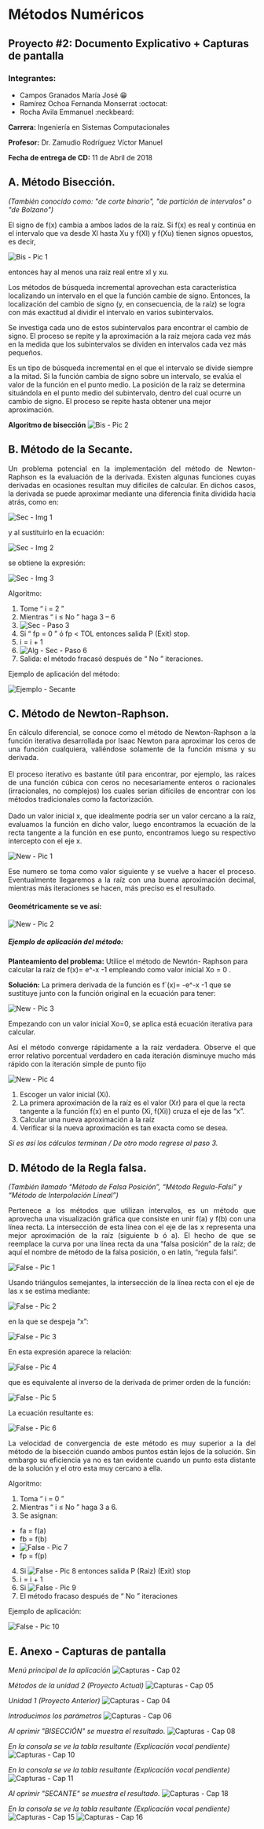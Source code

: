 # Métodos Numéricos 

## Proyecto #2: Documento Explicativo + Capturas de pantalla

### Integrantes:
* Campos Granados María José :grin:
* Ramírez Ochoa Fernanda Monserrat :octocat:
* Rocha Avila Emmanuel :neckbeard:

**Carrera:** Ingeniería en Sistemas Computacionales

**Profesor:** Dr. Zamudio Rodríguez Víctor Manuel

**Fecha de entrega de CD:** 11 de Abril de 2018

## A. Método Bisección.

*(También conocido como: "de corte binario", "de partición de 
intervalos" o "de Bolzano")*

El signo de f(x) cambia a ambos lados de la raíz. Si f(x) es real y continúa en el intervalo que va desde Xl hasta Xu y f(Xl) y f(Xu) tienen signos opuestos, es decir,

![Bis - Pic 1](DEPI23.jpg)

entonces hay al menos una raíz real entre xl y xu.

Los métodos de búsqueda incremental aprovechan esta  característica localizando un intervalo en el que la función cambie de signo. Entonces, la localización del cambio de signo (y, en consecuencia, de la raíz) se logra con más exactitud al dividir el intervalo en varios subintervalos.

Se investiga cada uno de estos subintervalos para encontrar el cambio de signo. El proceso se repite y la aproximación a la raíz mejora cada vez más en la medida que los subintervalos se dividen en intervalos cada vez más pequeños.

Es un tipo de búsqueda incremental en el que el intervalo se 
divide siempre a la mitad. Si la función cambia de signo sobre un intervalo, se evalúa el valor de la función en el punto medio. La posición de la raíz se determina situándola en el punto medio del subintervalo, dentro del cual ocurre un cambio de signo. El proceso se repite hasta obtener una mejor aproximación.

**Algoritmo de bisección**
![Bis - Pic 2](DEPI24.jpg)

## B. Método de la Secante.
<div style="text-align: justify"> 
    Un problema potencial en la implementación del método de Newton-Raphson es la evaluación de la derivada. Existen algunas funciones cuyas derivadas en ocasiones resultan muy difíciles de calcular. En dichos casos, la derivada se puede aproximar mediante una diferencia finita dividida hacia atrás, como en: 
</div>

![Sec - Img 1](DEPI01.jpg)

y al sustituirlo en la ecuación:

![Sec - Img 2](DEPI02.jpg)

se obtiene la expresión:

![Sec - Img 3](DEPI03.jpg)

Algoritmo:

1. Tome “ i = 2 ” 
2. Mientras “ i ≤ No ” haga 3 – 6
3. ![Sec - Paso 3](DEPI05.jpg)
4. Si “ fp = 0 ” ó fp < TOL entonces salida P (Exit) stop.
5. i = i + 1
6. ![Alg - Sec - Paso 6](DEPI06.jpg)
7. Salida: el método fracasó después de “ No ” iteraciones.

Ejemplo de aplicación del método:

![Ejemplo - Secante](DEPI09.jpg)

## C. Método de Newton-Raphson.

<div style="text-align: justify">
    En cálculo diferencial, se conoce como el método de Newton-Raphson a la función iterativa desarrollada por Isaac Newton para aproximar los ceros de una función cualquiera, valiéndose solamente de la función misma y su derivada.
</div>
<br>
<div style="text-align: justify">
    El proceso iterativo es bastante útil para encontrar, por ejemplo, las raíces de una función cúbica con ceros no necesariamente enteros o racionales (irracionales, no complejos) los cuales serían difíciles de encontrar con los métodos tradicionales como la factorización.
</div>
<br>
<div style="text-align: justify">
    Dado un valor inicial x, que idealmente podría ser un valor cercano a la raíz, evaluamos la función en dicho valor, luego encontramos la ecuación de la recta tangente a la función en ese punto, encontramos luego su respectivo intercepto con el eje x. 
</div>

![New - Pic 1](DEPI19.jpg)

<div style="text-align: justify">
    Ese numero se toma como valor siguiente y se vuelve a hacer el proceso. Eventualmente llegaremos a la raíz con una buena aproximación decimal, mientras más iteraciones se hacen, más preciso es el resultado.
</div>

#### Geométricamente se ve así:

![New - Pic 2](DEPI20.gif)

##### Ejemplo de aplicación del método:

**Planteamiento del problema:** Utilice el método de Newtón- Raphson para calcular la raíz de f(x)= e^-x -1 empleando como valor inicial  Xo = 0 . 

**Solución:** La primera derivada de la función es f´(x)= -e^-x -1 que se sustituye junto con la función original en la ecuación para tener:

![New - Pic 3](DEPI21.jpg)

Empezando con un valor inicial Xo=0, se aplica está ecuación iterativa para calcular.

<div style="text-align: justify">
 Así el método converge rápidamente a
 la raíz verdadera. Observe el que error
 relativo porcentual verdadero en cada
 iteración disminuye mucho más rápido
 con la iteración simple de punto fijo 
</div>

![New - Pic 4](DEPI22.jpg)

1. Escoger un valor inicial (Xi).
2. La primera aproximación de la raíz es el valor (Xr) para el que la recta tangente a la función f(x) en el punto (Xi, f(Xi)) cruza el eje de las “x”.
4. Calcular una nueva aproximación a la raíz
5. Verificar si la nueva aproximación es tan exacta como se desea.

*Si es así los cálculos terminan / De otro modo regrese al paso 3.*

## D. Método de la Regla falsa.

*(También llamado “Método de Falsa Posición”, “Método Regula-Falsi” y “Método de Interpolación Lineal”)*

<div style ="text-align: justify">
    Pertenece a los métodos que utilizan intervalos, es un método que aprovecha una visualización gráfica que consiste en unir f(a) y f(b) con una línea recta. La intersección de esta línea con el eje de las x representa una mejor aproximación de la raíz (siguiente b ó a). El hecho de que se reemplace la curva por una línea recta da una “falsa posición” de la raíz; de aquí el nombre de método de la falsa posición, o en latín, “regula falsi”.
</div>

![False - Pic 1](DEPI11.jpg)

Usando triángulos semejantes, la intersección de la línea recta con el eje de las x se estima mediante:

![False - Pic 2](DEPI07.jpg)

en la que se despeja “x”:

![False - Pic 3](DEPI08.jpg)

En esta expresión aparece la relación:

![False - Pic 4](DEPI10.jpg)

que es equivalente al inverso de la derivada de primer orden de la función:

![False - Pic 5](DEPI12.jpg)

La ecuación resultante es: 

![False - Pic 6](DEPI13.jpg)

<div style ="text-align: justify">
    La velocidad de convergencia de este método es muy superior a la del método de la bisección cuando ambos puntos están lejos de la solución. Sin embargo su eficiencia ya no es tan evidente cuando un punto esta distante de la solución y el otro esta muy cercano a ella. 
</div>

Algoritmo:

1. Toma “ i = 0 ”
2. Mientras “ i ≤ No ” haga 3 a 6.
3. Se asignan:
 * fa = f(a)
 * fb = f(b)
 * ![False - Pic 7](DEPI14.jpg)
 * fp = f(p)
4. Si ![False - Pic 8](DEPI16.jpg) entonces salida P (Raiz) (Exit) stop
5. i = i + 1
6. Si ![False - Pic 9](DEPI17.jpg)
7. El método fracaso después de “ No ” iteraciones

Ejemplo de aplicación:

![False - Pic 10](DEPI18.jpg)

## E. Anexo - Capturas de pantalla

*Menú principal de la aplicación*
![Capturas - Cap 02](CAP05.png)

*Métodos de la unidad 2 (Proyecto Actual)*
![Capturas - Cap 05](CAP01.png)

*Unidad 1 (Proyecto Anterior)*
![Capturas - Cap 04](CAP04.png)

*Introducimos los parámetros*
![Capturas - Cap 06](CAP06.png)

*Al oprimir "BISECCIÓN" se muestra el resultado.*
![Capturas - Cap 08](CAP08.png)

*En la consola se ve la tabla resultante (Explicación vocal pendiente)*
![Capturas - Cap 10](CAP10.png)

*En la consola se ve la tabla resultante (Explicación vocal pendiente)*
![Capturas - Cap 11](CAP11.png)

*Al oprimir "SECANTE" se muestra el resultado.*
![Capturas - Cap 18](CAP18.png)

*En la consola se ve la tabla resultante (Explicación vocal pendiente)*
![Capturas - Cap 15](CAP15.png)
![Capturas - Cap 16](CAP16.png)
